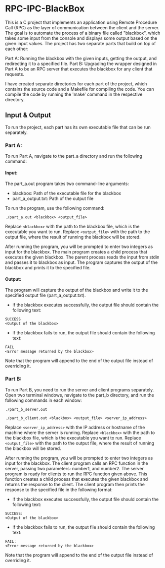 # RPC-IPC-BlackBox
This is a C project that implements an application using Remote Procedure Call (RPC) as the layer of communication between the client and the server. The goal is to automate the process of a binary file called "blackbox", which takes some input from the console and displays some output based on the given input values. The project has two separate parts that build on top of each other:

Part A: Running the blackbox with the given inputs, getting the output, and redirecting it to a specified file.
Part B: Upgrading the wrapper designed in Part A to be an RPC server that executes the blackbox for any client that requests.

I have created separate directories for each part of the project, which contains the source code and a Makefile for compiling the code. You can compile the code by running the 'make' command in the respective directory.


## Input & Output
To run the project, each part has its own executable file that can be run separately. 

### Part A:
To run Part A, navigate to the part_a directory and run the following command:

#### Input:
The part_a.out program takes two command-line arguments:

* blackbox: Path of the executable file for the blackbox
* part_a_output.txt: Path of the output file
 
To run the program, use the following command:

```
./part_a.out <blackbox> <output_file>
```

Replace `<blackbox>` with the path to the blackbox file, which is the executable you want to run. Replace `<output_file>` with the path to the output file, where the result of running the blackbox will be stored.

After running the program, you will be prompted to enter two integers as input for the blackbox. The main program creates a child process that executes the given blackbox. The parent process reads the input from stdin and passes it to blackbox as input. The program captures the output of the blackbox and prints it to the specified file.

#### Output:
The program will capture the output of the blackbox and write it to the specified output file (part_a_output.txt).
- If the blackbox executes successfully, the output file should contain the following text:
```
SUCCESS
<Output of the blackbox>
```
- If the blackbox fails to run, the output file should contain the following text:
```
FAIL
<Error message returned by the blackbox>
```

Note that the program will append to the end of the output file instead of overriding it.

### Part B:
To run Part B, you need to run the server and client programs separately. Open two terminal windows, navigate to the part_b directory, and run the following commands in each window:

```
./part_b_server.out
```

```
./part_b_client.out <blackbox> <output_file> <server_ip_address>
```

Replace `<server_ip_address>` with the IP address or hostname of the machine where the server is running. Replace `<blackbox>` with the path to the blackbox file, which is the executable you want to run. Replace `<output_file>` with the path to the output file, where the result of running the blackbox will be stored.

After running the program, you will be prompted to enter two integers as input for the blackbox. The client program calls an RPC function in the server, passing two parameters: number1, and number2. The server program is ready for clients to run the RPC function given above. This function creates a child process that executes the given blackbox and returns the response to the client. The client program then prints the response to the specified file in the following format:
- If the blackbox executes successfully, the output file should contain the following text:
```
SUCCESS:
<Output of the blackbox>
```
- If the blackbox fails to run, the output file should contain the following text:
```
FAIL:
<Error message returned by the blackbox>
```
Note that the program will append to the end of the output file instead of overriding it.




